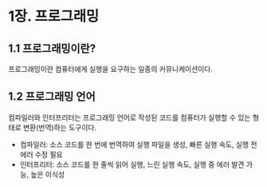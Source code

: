 # 1장. 프로그래밍

## 1.1 프로그래밍이란?

프로그래밍이란 컴퓨터에게 실행을 요구하는 일종의 커뮤니케이션이다.

## 1.2 프로그래밍 언어

컴파일러와 인터프리터는 프로그래밍 언어로 작성된 코드를 컴퓨터가 실행할 수 있는 형태로 변환(번역)하는 도구이다.

- 컴파일러: 소스 코드를 한 번에 번역하여 실행 파일을 생성, 빠른 실행 속도, 실행 전 에러 수정 필요
- 인터프리터: 소스 코드를 한 줄씩 읽어 실행, 느린 실행 속도, 실행 중 에러 발견 가능, 높은 이식성
